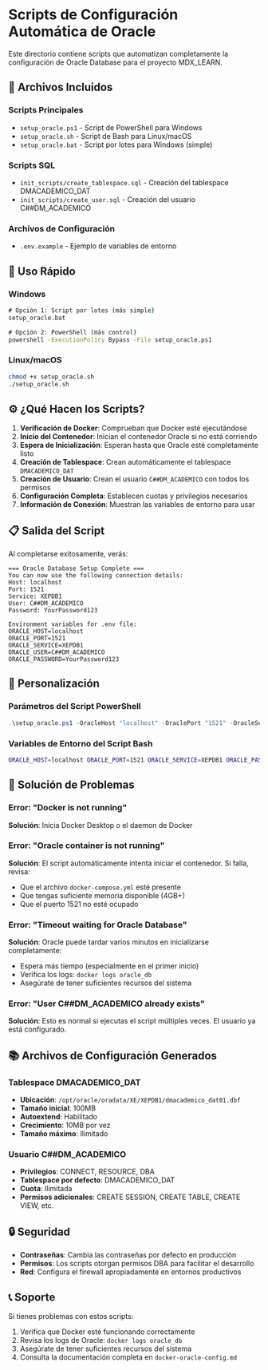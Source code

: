 # Scripts de Configuración Automática de Oracle

Este directorio contiene scripts que automatizan completamente la configuración de Oracle Database para el proyecto MDX_LEARN.

## 📁 Archivos Incluidos

### Scripts Principales
- `setup_oracle.ps1` - Script de PowerShell para Windows
- `setup_oracle.sh` - Script de Bash para Linux/macOS
- `setup_oracle.bat` - Script por lotes para Windows (simple)

### Scripts SQL
- `init_scripts/create_tablespace.sql` - Creación del tablespace DMACADEMICO_DAT
- `init_scripts/create_user.sql` - Creación del usuario C##DM_ACADEMICO

### Archivos de Configuración
- `.env.example` - Ejemplo de variables de entorno

## 🚀 Uso Rápido

### Windows
```cmd
# Opción 1: Script por lotes (más simple)
setup_oracle.bat

# Opción 2: PowerShell (más control)
powershell -ExecutionPolicy Bypass -File setup_oracle.ps1
```

### Linux/macOS
```bash
chmod +x setup_oracle.sh
./setup_oracle.sh
```

## ⚙️ ¿Qué Hacen los Scripts?

1. **Verificación de Docker**: Comprueban que Docker esté ejecutándose
2. **Inicio del Contenedor**: Inician el contenedor Oracle si no está corriendo
3. **Espera de Inicialización**: Esperan hasta que Oracle esté completamente listo
4. **Creación de Tablespace**: Crean automáticamente el tablespace `DMACADEMICO_DAT`
5. **Creación de Usuario**: Crean el usuario `C##DM_ACADEMICO` con todos los permisos
6. **Configuración Completa**: Establecen cuotas y privilegios necesarios
7. **Información de Conexión**: Muestran las variables de entorno para usar

## 📋 Salida del Script

Al completarse exitosamente, verás:

```
=== Oracle Database Setup Complete ===
You can now use the following connection details:
Host: localhost
Port: 1521
Service: XEPDB1
User: C##DM_ACADEMICO
Password: YourPassword123

Environment variables for .env file:
ORACLE_HOST=localhost
ORACLE_PORT=1521
ORACLE_SERVICE=XEPDB1
ORACLE_USER=C##DM_ACADEMICO
ORACLE_PASSWORD=YourPassword123
```

## 🔧 Personalización

### Parámetros del Script PowerShell
```powershell
.\setup_oracle.ps1 -OracleHost "localhost" -OraclePort "1521" -OracleService "XEPDB1" -OraclePassword "YourStrongPassword123"
```

### Variables de Entorno del Script Bash
```bash
ORACLE_HOST=localhost ORACLE_PORT=1521 ORACLE_SERVICE=XEPDB1 ORACLE_PASSWORD=YourStrongPassword123 ./setup_oracle.sh
```

## 🐛 Solución de Problemas

### Error: "Docker is not running"
**Solución**: Inicia Docker Desktop o el daemon de Docker

### Error: "Oracle container is not running"
**Solución**: El script automáticamente intenta iniciar el contenedor. Si falla, revisa:
- Que el archivo `docker-compose.yml` esté presente
- Que tengas suficiente memoria disponible (4GB+)
- Que el puerto 1521 no esté ocupado

### Error: "Timeout waiting for Oracle Database"
**Solución**: Oracle puede tardar varios minutos en inicializarse completamente:
- Espera más tiempo (especialmente en el primer inicio)
- Verifica los logs: `docker logs oracle_db`
- Asegúrate de tener suficientes recursos del sistema

### Error: "User C##DM_ACADEMICO already exists"
**Solución**: Esto es normal si ejecutas el script múltiples veces. El usuario ya está configurado.

## 📚 Archivos de Configuración Generados

### Tablespace DMACADEMICO_DAT
- **Ubicación**: `/opt/oracle/oradata/XE/XEPDB1/dmacademico_dat01.dbf`
- **Tamaño inicial**: 100MB
- **Autoextend**: Habilitado
- **Crecimiento**: 10MB por vez
- **Tamaño máximo**: Ilimitado

### Usuario C##DM_ACADEMICO
- **Privilegios**: CONNECT, RESOURCE, DBA
- **Tablespace por defecto**: DMACADEMICO_DAT
- **Cuota**: Ilimitada
- **Permisos adicionales**: CREATE SESSION, CREATE TABLE, CREATE VIEW, etc.

## 🔒 Seguridad

- **Contraseñas**: Cambia las contraseñas por defecto en producción
- **Permisos**: Los scripts otorgan permisos DBA para facilitar el desarrollo
- **Red**: Configura el firewall apropiadamente en entornos productivos

## 📞 Soporte

Si tienes problemas con estos scripts:
1. Verifica que Docker esté funcionando correctamente
2. Revisa los logs de Oracle: `docker logs oracle_db`
3. Asegúrate de tener suficientes recursos del sistema
4. Consulta la documentación completa en `docker-oracle-config.md`
